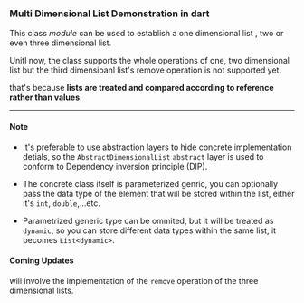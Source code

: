 ### Multi Dimensional List Demonstration in dart
This class *module* can be used to establish a one dimensional list , two or even three dimensional list.

Unitl now, the class supports the whole operations of one, two dimensional list but the third dimensioanl list's remove operation is not supported yet.

that's because **lists are treated and compared according to reference rather than values**.

_______________________________________________________________

#### Note
- It's preferable to use abstraction layers to hide concrete implementation detials, so the `AbstractDimensionalList` `abstract` layer is used to conform to Dependency inversion principle (DIP).

- The concrete class itself is parameterized genric, you can optionally pass the data type of the element that will be stored within the list, either it's `int`, `double`,...etc.

- Parametrized generic type can be ommited, but it will be treated as `dynamic`, so you can store different data types within the same list, it becomes `List<dynamic>`.

#### Coming Updates

will involve the implementation of the `remove` operation of the three dimensional lists.
